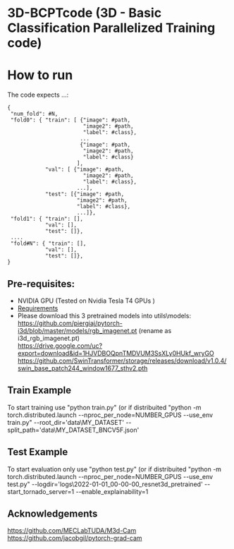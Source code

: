 # 3D-BCPTcode (3D - Basic Classification Parallelized Training code)

# How to run
The code expects ...:
```
{
 "num_fold": #N, 
 "fold0": { "train": [ {"image": #path,
                        "image2": #path,
                        "label": #class},
                       ...
                       {"image": #path,
                        "image2": #path,
                        "label": #class}
                      ],
            "val": [ {"image": #path,
                        "image2": #path,
                        "label": #class},
                      ...],
            "test": [{"image": #path,
                      "image2": #path,
                      "label": #class},
                      ...]}, 
 "fold1": { "train": [],
            "val": [],
            "test": []},
 ....
 "fold#N": { "train": [],
            "val": [],
            "test": []},
}

```

## Pre-requisites:
- NVIDIA GPU (Tested on Nvidia Tesla T4 GPUs )
- [Requirements](requirements.txt)
- Please download this 3 pretrained models into utils\models: \
https://github.com/piergiaj/pytorch-i3d/blob/master/models/rgb_imagenet.pt (rename as i3d_rgb_imagenet.pt) \
https://drive.google.com/uc?export=download&id=1HJVDBOQpnTMDVUM3SsXLy0HUkf_wryGO \
https://github.com/SwinTransformer/storage/releases/download/v1.0.4/swin_base_patch244_window1677_sthv2.pth

## Train Example
To start training use "python train.py" (or if distribuited "python -m torch.distributed.launch --nproc_per_node=NUMBER_GPUS --use_env train.py" --root_dir='data\MY_DATASET' --split_path='data\MY_DATASET_BNCV5F.json'

## Test Example
To start evaluation only use "python test.py" (or if distribuited "python -m torch.distributed.launch --nproc_per_node=NUMBER_GPUS --use_env test.py" --logdir='logs\2022-01-01_00-00-00_resnet3d_pretrained' --start_tornado_server=1 --enable_explainability=1

<!--- ## Notes --->

## Acknowledgements
https://github.com/MECLabTUDA/M3d-Cam \
https://github.com/jacobgil/pytorch-grad-cam
